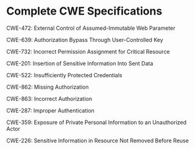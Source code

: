 

# Complete CWE Specifications

CWE-472: External Control of Assumed-Immutable Web Parameter

CWE-639: Authorization Bypass Through User-Controlled Key

CWE-732: Incorrect Permission Assignment for Critical Resource

CWE-201: Insertion of Sensitive Information Into Sent Data

CWE-522: Insufficiently Protected Credentials

CWE-862: Missing Authorization

CWE-863: Incorrect Authorization

CWE-287: Improper Authentication

CWE-359: Exposure of Private Personal Information to an Unauthorized Actor

CWE-226: Sensitive Information in Resource Not Removed Before Reuse